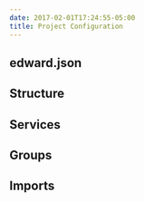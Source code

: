 ```yaml
---
date: 2017-02-01T17:24:55-05:00
title: Project Configuration
---
```


## edward.json

## Structure

## Services

## Groups

## Imports
